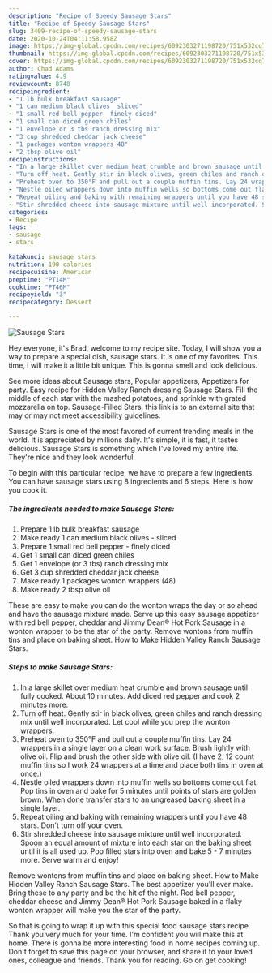 ```yaml
---
description: "Recipe of Speedy Sausage Stars"
title: "Recipe of Speedy Sausage Stars"
slug: 3409-recipe-of-speedy-sausage-stars
date: 2020-10-24T04:11:58.958Z
image: https://img-global.cpcdn.com/recipes/6092303271198720/751x532cq70/sausage-stars-recipe-main-photo.jpg
thumbnail: https://img-global.cpcdn.com/recipes/6092303271198720/751x532cq70/sausage-stars-recipe-main-photo.jpg
cover: https://img-global.cpcdn.com/recipes/6092303271198720/751x532cq70/sausage-stars-recipe-main-photo.jpg
author: Chad Adams
ratingvalue: 4.9
reviewcount: 8748
recipeingredient:
- "1 lb bulk breakfast sausage"
- "1 can medium black olives  sliced"
- "1 small red bell pepper  finely diced"
- "1 small can diced green chiles"
- "1 envelope or 3 tbs ranch dressing mix"
- "3 cup shredded cheddar jack cheese"
- "1 packages wonton wrappers 48"
- "2 tbsp olive oil"
recipeinstructions:
- "In a large skillet over medium heat crumble and brown sausage until fully cooked. About 10 minutes. Add diced red pepper and cook 2 minutes more."
- "Turn off heat. Gently stir in black olives, green chiles and ranch dressing mix until well incorporated. Let cool while you prep the wonton wrappers."
- "Preheat oven to 350°F and pull out a couple muffin tins. Lay 24 wrappers in a single layer on a clean work surface. Brush lightly with olive oil. Flip and brush the other side with olive oil. (I have 2, 12 count muffin tins so I work 24 wrappers at a time and place both tins in oven at once.)"
- "Nestle oiled wrappers down into muffin wells so bottoms come out flat. Pop tins in oven and bake for 5 minutes until points of stars are golden brown. When done transfer stars to an ungreased baking sheet in a single layer."
- "Repeat oiling and baking with remaining wrappers until you have 48 stars. Don&#39;t turn off your oven."
- "Stir shredded cheese into sausage mixture until well incorporated. Spoon an equal amount of mixture into each star on the baking sheet until it is all used up. Pop filled stars into oven and bake 5 - 7 minutes more. Serve warm and enjoy!"
categories:
- Recipe
tags:
- sausage
- stars

katakunci: sausage stars 
nutrition: 190 calories
recipecuisine: American
preptime: "PT14M"
cooktime: "PT46M"
recipeyield: "3"
recipecategory: Dessert

---
```



![Sausage Stars](https://img-global.cpcdn.com/recipes/6092303271198720/751x532cq70/sausage-stars-recipe-main-photo.jpg)

Hey everyone, it's Brad, welcome to my recipe site. Today, I will show you a way to prepare a special dish, sausage stars. It is one of my favorites. This time, I will make it a little bit unique. This is gonna smell and look delicious.

See more ideas about Sausage stars, Popular appetizers, Appetizers for party. Easy recipe for Hidden Valley Ranch dressing Sausage Stars. Fill the middle of each star with the mashed potatoes, and sprinkle with grated mozzarella on top. Sausage-Filled Stars. this link is to an external site that may or may not meet accessibility guidelines.

Sausage Stars is one of the most favored of current trending meals in the world. It is appreciated by millions daily. It's simple, it is fast, it tastes delicious. Sausage Stars is something which I've loved my entire life. They're nice and they look wonderful.


To begin with this particular recipe, we have to prepare a few ingredients. You can have sausage stars using 8 ingredients and 6 steps. Here is how you cook it.

<!--inarticleads1-->

##### The ingredients needed to make Sausage Stars:

1. Prepare 1 lb bulk breakfast sausage
1. Make ready 1 can medium black olives - sliced
1. Prepare 1 small red bell pepper - finely diced
1. Get 1 small can diced green chiles
1. Get 1 envelope (or 3 tbs) ranch dressing mix
1. Get 3 cup shredded cheddar jack cheese
1. Make ready 1 packages wonton wrappers (48)
1. Make ready 2 tbsp olive oil


These are easy to make you can do the wonton wraps the day or so ahead and have the sausage mixture made. Serve up this easy sausage appetizer with red bell pepper, cheddar and Jimmy Dean® Hot Pork Sausage in a wonton wrapper to be the star of the party. Remove wontons from muffin tins and place on baking sheet. How to Make Hidden Valley Ranch Sausage Stars. 

<!--inarticleads2-->

##### Steps to make Sausage Stars:

1. In a large skillet over medium heat crumble and brown sausage until fully cooked. About 10 minutes. Add diced red pepper and cook 2 minutes more.
1. Turn off heat. Gently stir in black olives, green chiles and ranch dressing mix until well incorporated. Let cool while you prep the wonton wrappers.
1. Preheat oven to 350°F and pull out a couple muffin tins. Lay 24 wrappers in a single layer on a clean work surface. Brush lightly with olive oil. Flip and brush the other side with olive oil. (I have 2, 12 count muffin tins so I work 24 wrappers at a time and place both tins in oven at once.)
1. Nestle oiled wrappers down into muffin wells so bottoms come out flat. Pop tins in oven and bake for 5 minutes until points of stars are golden brown. When done transfer stars to an ungreased baking sheet in a single layer.
1. Repeat oiling and baking with remaining wrappers until you have 48 stars. Don&#39;t turn off your oven.
1. Stir shredded cheese into sausage mixture until well incorporated. Spoon an equal amount of mixture into each star on the baking sheet until it is all used up. Pop filled stars into oven and bake 5 - 7 minutes more. Serve warm and enjoy!


Remove wontons from muffin tins and place on baking sheet. How to Make Hidden Valley Ranch Sausage Stars. The best appetizer you&#39;ll ever make. Bring these to any party and be the hit of the night. Red bell pepper, cheddar cheese and Jimmy Dean® Hot Pork Sausage baked in a flaky wonton wrapper will make you the star of the party. 

So that is going to wrap it up with this special food sausage stars recipe. Thank you very much for your time. I'm confident you will make this at home. There is gonna be more interesting food in home recipes coming up. Don't forget to save this page on your browser, and share it to your loved ones, colleague and friends. Thank you for reading. Go on get cooking!
